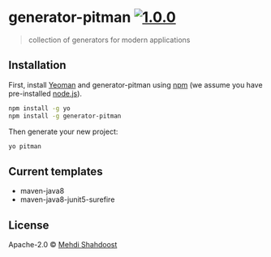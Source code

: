 # generator-pitman [![1.0.0][npm-image]][npm-url]

> collection of generators for modern applications

## Installation

First, install [Yeoman](http://yeoman.io) and generator-pitman using [npm](https://www.npmjs.com/) (we assume you have pre-installed [node.js](https://nodejs.org/)).

```bash
npm install -g yo
npm install -g generator-pitman
```

Then generate your new project:

```bash
yo pitman
```

## Current templates

 * maven-java8
 * maven-java8-junit5-surefire

## License

Apache-2.0 © [Mehdi Shahdoost]()


[npm-image]: https://badge.fury.io/js/generator-pitman.svg
[npm-url]: https://npmjs.org/package/generator-pitman
[travis-image]: https://travis-ci.com/mehdishahdoost/generator-pitman.svg?branch=master
[travis-url]: https://travis-ci.com/mehdishahdoost/generator-pitman
[daviddm-image]: https://david-dm.org/mehdishahdoost/generator-pitman.svg?theme=shields.io
[daviddm-url]: https://david-dm.org/mehdishahdoost/generator-pitman
[coveralls-image]: https://coveralls.io/repos/mehdishahdoost/generator-pitman/badge.svg
[coveralls-url]: https://coveralls.io/r/mehdishahdoost/generator-pitman
